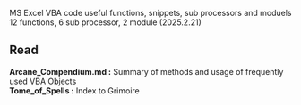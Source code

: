 MS Excel VBA code useful functions, snippets, sub processors and moduels<br>
12 functions, 6 sub processor, 2 module (2025.2.21)

## Read 
**Arcane_Compendium.md :** Summary of methods and usage of frequently used VBA Objects<br>
**Tome_of_Spells :** Index to Grimoire

